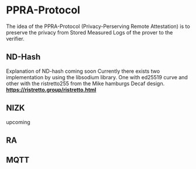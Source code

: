 # PPRA-Protocol
The idea of the PPRA-Protocol (Privacy-Perserving Remote Attestation) is to preserve the privacy from Stored Measured Logs of the prover to the verifier.
## ND-Hash
Explanation of ND-hash coming soon
Currently there exists two implementation by using the libsodium library. One with ed25519 curve and other with the ristretto255 from the Mike hamburgs Decaf design. **https://ristretto.group/ristretto.html**
## NIZK
upcoming
## RA

## MQTT


